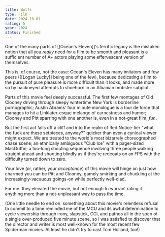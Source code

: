 ```yaml
---
title: Wolfs
type: Film
date: 2024-10-01
rating: 5
year: 2024
status: Finished
---
```


One of the many parts of [[Ocean's Eleven]]'s terrific legacy is the mistaken notion that all you _really_ need for a film to be smooth and pleasant is a sufficient number of A+ actors playing some effervescent version of themselves.

This is, of course, not the case: Ocean's Eleven has many imitators and few peers ([[Logan Lucky]] being one of the few), because dedicating a film to the pursuit of pure pleasure is more difficult than it looks, and made more so by hackneyed attempts to shoehorn in an Albanian mobster subplot.

Parts of this movie feel deeply successful. The first few montages of Old Clooney driving through sleepy wintertime New York is borderline pornographic; Austin Abrams' four minute monologue is a tour de force that manages to hit a Linklater-esque melange of earnestness and humor; Clooney and Pitt sparring with one another is, even in a not-great film, *fun*.

But the first act falls off a cliff and into the realm of Red Notice-tier "what the fuck are these setpieces, anyway?" quicker than even a cynical viewer might expect. We are treated to the world's most bizarrely choreographed chase scene; an ethnically ambiguous "Club Ice" with a pager-sized MacGuffin; a too-long shooting sequence involving three people walking straight ahead and shooting blindly as if they're redcoats on an FPS with the difficulty turned down to zero. 

Your love (or, rather, your *acceptance*) of this movie will hinge on just how charmed you can be Pitt and Clooney, gamely smirking and chuckling at the increasingly-vacuuous goings-on while perfectly well-clad. 

For me: they elevated the movie, but not enough to warrant rating it anything more than a not-unpleasant way to pass the time.

(One little needle to end on: something about this movie's relentless refusal to commit to a tone reminded me of the MCU and its awful determination to cycle viewership through irony, slapstick, CGI, and pathos all in the span of a single over-produced five minute scene, so I was satisfied to discover that the director and writer is most well-known for the most recent few Spiderman movies. At least he didn't try to cast Tom Holland, too!)